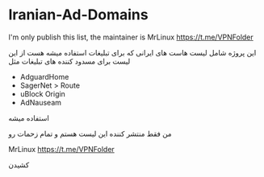 # Iranian-Ad-Domains
I'm only publish this list, the maintainer is MrLinux https://t.me/VPNFolder

این پروژه شامل لیست هاست های ایرانی که برای تبلیغات استفاده میشه هست
از این لیست برای مسدود کننده های تبلیغات مثل
* AdguardHome
* SagerNet > Route
* uBlock Origin
* AdNauseam

استفاده میشه

 من فقط منتشر کننده این لیست هستم و تمام زحمات رو
 
 MrLinux https://t.me/VPNFolder
 
 کشیدن

